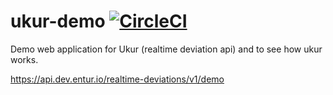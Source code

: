 # ukur-demo [![CircleCI](https://circleci.com/gh/entur/ukur-demo/tree/master.svg?style=svg)](https://circleci.com/gh/entur/ukur-demo/tree/master)
Demo web application for Ukur (realtime deviation api) and to see how ukur works.

 https://api.dev.entur.io/realtime-deviations/v1/demo